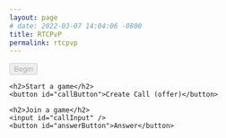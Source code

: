 ```yaml
---
layout: page
# date: 2022-03-07 14:04:06 -0800
title: RTCPvP
permalink: rtcpvp
---
```

<html>
<head>
    <script>
        let markers = {{ site.data.gad | jsonify}};
     </script>
     <script type="module" crossorigin src="/assets/index-DWQiP13g.js"></script>
</head>
<body>
    <canvas id="canvas" width="500" height="500"></canvas>
    <button id="startGameButton" disabled> Begin </button>

    <h2>Start a game</h2>
    <button id="callButton">Create Call (offer)</button>

    <h2>Join a game</h2>
    <input id="callInput" />
    <button id="answerButton">Answer</button>
  </body>

</html>